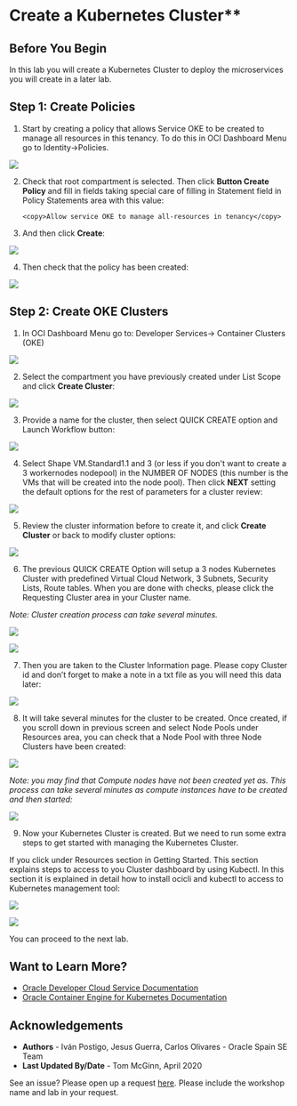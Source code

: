 # Create a Kubernetes Cluster**

## Before You Begin

In this lab you will create a Kubernetes Cluster to deploy the microservices you will create in a later lab.

## **Step 1**: Create Policies

1. Start by creating a policy that allows Service OKE to be created to manage all resources in this tenancy. To do this in OCI Dashboard Menu go to Identity-\>Policies.

  ![](./images/image56.png " ")

2. Check that root compartment is selected. Then click **Button Create Policy** and fill in fields taking special care of filling in Statement field in Policy Statements area with this value:

   ```
   <copy>Allow service OKE to manage all-resources in tenancy</copy>
   ```

3. And then click **Create**:

  ![](./images/image57.png " ")

4. Then check that the policy has been created:

  ![](./images/image58.png " ")

## **Step 2**: Create OKE Clusters

1. In OCI Dashboard Menu go to: Developer Services-\> Container Clusters (OKE)

  ![](./images/image59.png " ")

2. Select the compartment you have previously created under List Scope and click **Create Cluster**:

  ![](./images/image60.png " ")

3. Provide a name for the cluster, then select QUICK CREATE option and Launch Workflow button:

  ![](./images/image300.png " ")

4. Select Shape VM.Standard1.1 and 3 (or less if you don't want to create a 3 workernodes nodepool) in the NUMBER OF NODES (this number is the VMs that will be created into the node pool). Then click **NEXT** setting the default options for the rest of parameters for a cluster review:

  ![](./images/image301.png " ")

5. Review the cluster information before to create it, and click **Create Cluster** or back to modify cluster options:

  ![](./images/image302.png " ")

6. The previous QUICK CREATE Option will setup a 3 nodes Kubernetes Cluster with predefined Virtual Cloud Network, 3 Subnets, Security Lists, Route tables. When you are done with checks, please click the Requesting Cluster area in your Cluster name.

  *Note: Cluster creation process can take several minutes.*

  ![](./images/image303.png " ")

  ![](./images/image64.png " ")

7. Then you are taken to the Cluster Information page. Please copy Cluster id and don’t forget to make a note in a txt file as you will need this data later:

  ![](./images/image65.png " ")

8. It will take several minutes for the cluster to be created. Once created, if you scroll down in previous screen and select Node Pools under Resources area, you can check that a Node Pool with three Node Clusters have been created:

  ![](./images/image66.png " ")

  *Note: you may find that Compute nodes have not been created yet as. This process can take several minutes as compute instances have to be created and then started:*

  ![](./images/image67.png " ")

9. Now your Kubernetes Cluster is created. But we need to run some extra steps to get started with managing the Kubernetes Cluster.

  If you click under Resources section in Getting Started. This section explains steps to access to you Cluster dashboard by using Kubectl. In this section it is explained in detail how to install ocicli and kubectl to access to Kubernetes management tool:

  ![](./images/image310.png " ")

  ![](./images/image311.png " ")

  You can proceed to the next lab.

## Want to Learn More?

* [Oracle Developer Cloud Service Documentation](https://docs.oracle.com/en/cloud/paas/developer-cloud/index.html)
* [Oracle Container Engine for Kubernetes Documentation](https://docs.cloud.oracle.com/en-us/iaas/Content/ContEng/Concepts/contengoverview.htm)

## Acknowledgements
* **Authors** -  Iván Postigo, Jesus Guerra, Carlos Olivares - Oracle Spain SE Team
* **Last Updated By/Date** - Tom McGinn, April 2020

See an issue?  Please open up a request [here](https://github.com/oracle/learning-library/issues). Please include the workshop name and lab in your request.
